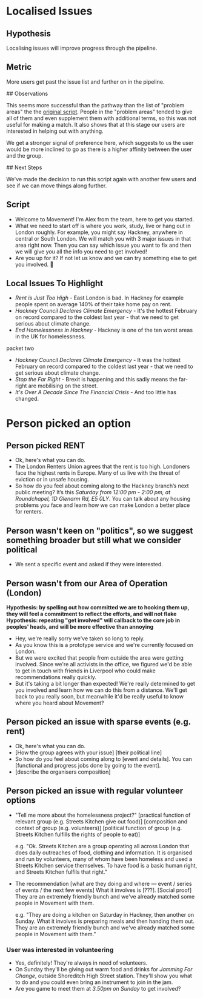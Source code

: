 # Localised Issues

## Hypothesis

Localising issues will improve progress through the pipeline.

## Metric

More users get past the issue list and further on in the pipeline.

## Observations

This seems more successful than the pathway than the list of "problem areas" the the [original script](./script.md). People in the "problem areas" tended to give all of them and even supplement them with additional terms, so this was not useful for making a match. It also shows that at this stage our users are interested in helping out with anything.

We get a stronger signal of preference here, which suggests to us the user would be more inclined to go as there is a higher affinity between the user and the group.

## Next Steps

We've made the decision to run this script again with another few users and see if we can move things along further.

## Script

- Welcome to Movement! I'm Alex from the team, here to get you started.
- What we need to start off is where you work, study, live or hang out in London roughly. For example, you might say Hackney, anywhere in central or South London. We will match you with 3 major issues in that area right now. Then you can say which issue you want to fix and then we will give you all the info you need to get involved!
- Are you up for it? If not let us know and we can try something else to get you involved. 🙂

## Local Issues To Highlight

- _Rent is Just Too High_ - East London is bad. In Hackney for example people spent on average 140% of their take home pay on rent.
- _Hackney Council Declares Climate Emergency_ - It's the hottest February on record compared to the coldest last year - that we need to get serious about climate change.
- _End Homelessness in Hackney_ - Hackney is one of the ten worst areas in the UK for homelessness.

packet two

- _Hackney Council Declares Climate Emergency_ - It was the hottest February on record compared to the coldest last year - that we need to get serious about climate change.
- _Stop the Far Right_ - Brexit is happening and this sadly means the far-right are mobilising on the street.
- _It's Over A Decade Since The Financial Crisis_ - And too little has changed.


# Person picked an option


## Person picked RENT

- Ok, here's what you can do.
- The London Renters Union agrees that the rent is too high. Londoners face the highest rents in Europe. Many of us live with the threat of eviction or in unsafe housing.
- So how do you feel about coming along to the Hackney branch’s next public meeting? It’s this *Saturday from 12:00 pm - 2:00 pm, at Roundchapel, 1D Glenarm Rd, E5 0LY*. You can talk about any housing problems you face and learn how we can make London a better place for renters.

## Person wasn't keen on "politics", so we suggest something broader but still what we consider political
- We sent a specific event and asked if they were interested.
## Person wasn't from our Area of Operation (London)

**Hypothesis: by spelling out how committed we are to hooking them up, they will feel a commitment to reflect the efforts, and will not flake**
**Hypothesis: repeating "get involved" will callback to the core job in peoples' heads, and will be more effective than annoying**

- Hey, we're really sorry we've taken so long to reply.
- As you know this is a prototype service and we're currently focused on London.
- But we were excited that people from outside the area were getting involved. Since we're all activists in the office, we figured we'd be able to get in touch with friends in Liverpool who could make recommendations really quickly.
- But it's taking a bit longer than expected! We're really determined to get you involved and learn how we can do this from a distance. We'll get back to you really soon, but meanwhile it'd be really useful to know where you heard about Movement?

## Person picked an issue with sparse events (e.g. rent)

- Ok, here's what you can do.
- [How the group agrees with your issue] [their political line]
- So how do you feel about coming along to [event and details]. You can [functional and progress jobs done by going to the event].
- [describe the organisers composition]

## Person picked an issue with regular volunteer options

- "Tell me more about the homelessness project?"
    [practical function of relevant group (e.g. Streets Kitchen give out food)]
    [composition and context of group (e.g. volunteers)]
    [political function of group (e.g. Streets Kitchen fulfills the rights of people to eat)]

    e.g. "Ok. Streets Kitchen are a group operating all across London that does daily outreaches of food, clothing and information. It is organised and run by volunteers, many of whom have been homeless and used a Streets Kitchen service themselves. To have food is a basic human right, and Streets Kitchen fulfils that right."

- The recommendation
    [what are they doing and where — event / series of events / the next few events]
    What it involves is [???].
    [Social proof] They are an extremely friendly bunch and we've already matched some people in Movement with them.

    e.g. "They are doing a kitchen on Saturday in Hackney, then another on Sunday. What it involves is preparing meals and then handing them out. They are an extremely friendly bunch and we've already matched some people in Movement with them."

### User was interested in volunteering
- Yes, definitely! They're always in need of volunteers.
- On Sunday they'll be giving out warm food and drinks for _Jamming For Change_, outside Shoreditch High Street station. They'll show you what to do and you could even bring an instrument to join in the jam.
- Are you game to meet them at *3.50pm on Sunday* to get involved?